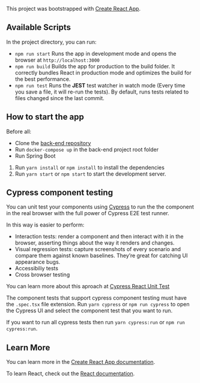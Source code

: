 This project was bootstrapped with [Create React App](https://github.com/facebook/create-react-app).

## Available Scripts

In the project directory, you can run:
- `npm run start` Runs the app in development mode and opens the browser at `http://localhost:3000`
- `npm run build` Builds the app for production to the build folder. It correctly bundles React in production mode and optimizes the build for the best performance.
- `npm run test` Runs the **JEST** test watcher in watch mode (Every time you save a file, it will re-run the tests). By default, runs tests related to files changed since the last commit.

## How to start the app
Before all:
- Clone the [back-end repository](https://github.com/autentia/binnacle-api-kotlin)
- Run `docker-compose up` in the back-end project root folder
- Run Spring Boot

1. Run `yarn install` or `npm install` to install the dependencies
2. Run `yarn start` or `npm start` to start the development server.

## Cypress component testing
You can unit test your components using [Cypress](https://www.cypress.io) to run the the component in the real browser with the full power of Cypress E2E test runner.

In this way is easier to perform:
- Interaction tests:  render a component and then interact with it in the browser, asserting things about the way it renders and changes.
- Visual regression tests: capture screenshots of every scenario and compare them against known baselines. They’re great for catching UI appearance bugs.
- Accessibiliy tests
- Cross browser testing

You can learn more about this aproach at [Cypress React Unit Test](https://github.com/bahmutov/cypress-react-unit-test)

The component tests that support cypress component testing must have the `.spec.tsx` file extension.
Run `yarn cypress` or `npm run cypress` to open the Cypress UI and select the component test that you want to run.

If you want to run all cypress tests then run `yarn cypress:run` or `npm run cypress:run`.

## Learn More

You can learn more in the [Create React App documentation](https://facebook.github.io/create-react-app/docs/getting-started).

To learn React, check out the [React documentation](https://reactjs.org/).
